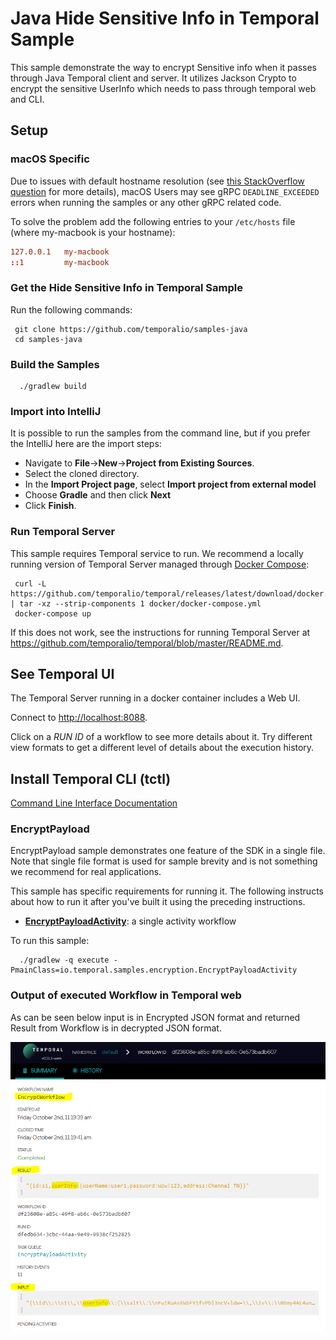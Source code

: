 # Java Hide Sensitive Info in Temporal Sample
This sample demonstrate the way to encrypt Sensitive info when it passes through Java Temporal client and server.
It utilizes Jackson Crypto to encrypt the sensitive UserInfo which needs to pass through temporal web and CLI.

## Setup

### macOS Specific
Due to issues with default hostname resolution 
(see [this StackOverflow question](https://stackoverflow.com/questions/33289695/inetaddress-getlocalhost-slow-to-run-30-seconds) for more details), 
macOS Users may see gRPC `DEADLINE_EXCEEDED` errors when running the samples or any other gRPC related code.

To solve the problem add the following entries to your `/etc/hosts` file (where my-macbook is your hostname):

```conf
127.0.0.1   my-macbook
::1         my-macbook
```

### Get the Hide Sensitive Info in Temporal Sample

Run the following commands:

     git clone https://github.com/temporalio/samples-java
     cd samples-java

### Build the Samples

      ./gradlew build

### Import into IntelliJ

It is possible to run the samples from the command line, but if you prefer the IntelliJ here are the import steps:

* Navigate to **File**->**New**->**Project from Existing Sources**.
* Select the cloned directory.
* In the **Import Project page**, select **Import project from external model**
* Choose **Gradle** and then click **Next**
* Click **Finish**.

### Run Temporal Server

This sample requires Temporal service to run. We recommend a locally running version of Temporal Server 
managed through [Docker Compose](https://docs.docker.com/compose/gettingstarted/):

     curl -L https://github.com/temporalio/temporal/releases/latest/download/docker.tar.gz | tar -xz --strip-components 1 docker/docker-compose.yml
     docker-compose up

If this does not work, see the instructions for running Temporal Server at https://github.com/temporalio/temporal/blob/master/README.md.

## See Temporal UI

The Temporal Server running in a docker container includes a Web UI.

Connect to [http://localhost:8088](http://localhost:8088).

Click on a *RUN ID* of a workflow to see more details about it. Try different view formats to get a different level
of details about the execution history.

## Install Temporal CLI (tctl)

[Command Line Interface Documentation](https://docs.temporal.io/docs/tctl)


### EncryptPayload

EncryptPayload sample  demonstrates one feature of the SDK in a single file. Note that single file format is 
used for sample brevity and is not something we recommend for real applications.

This sample has specific requirements for running it. The following instructs about
how to run it after you've built it using the preceding instructions.


  * **[EncryptPayloadActivity](https://github.com/ShubhSingh/encrypt-payload-sample-temporal/blob/main/src/main/java/io/temporal/samples/encryption/EncryptPayloadActivity.java)**: a single activity workflow
   
  To run this sample:
  
      ./gradlew -q execute -PmainClass=io.temporal.samples.encryption.EncryptPayloadActivity
      
### Output of executed Workflow in Temporal web

As can be seen below input is in Encrypted JSON format and returned Result from Workflow is in decrypted JSON format. 

![Temporal Web Output](https://github.com/ShubhSingh/encrypt-payload-sample-temporal/blob/main/src/main/resources/example.PNG)
